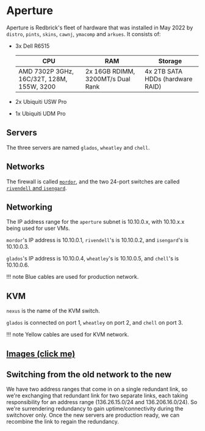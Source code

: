 # Aperture

Aperture is Redbrick's fleet of hardware that was installed in May 2022 by `distro`, `pints`, `skins`, `cawnj`, `ymacomp`
and `arkues`. It consists of:

- 3x Dell R6515

    | CPU | RAM | Storage |
    | ---- | ---- | ------- |
    | AMD 7302P 3GHz, 16C/32T, 128M, 155W, 3200 | 2x 16GB RDIMM, 3200MT/s Dual Rank | 4x 2TB SATA HDDs (hardware RAID) |

- 2x Ubiquiti USW Pro
- 1x Ubiquiti UDM Pro

## Servers

The three servers are named `glados`, `wheatley` and `chell`.

## Networks

The firewall is called [`mordor`](firewall.md), and the two 24-port switches are called [`rivendell` and `isengard`](switches.md).

## Networking

The IP address range for the `aperture` subnet is 10.10.0.x, with 10.10.x.x being used for user VMs.

`mordor`'s IP address is 10.10.0.1, `rivendell`'s is 10.10.0.2, and `isengard`'s is 10.10.0.3.

`glados`'s IP address is 10.10.0.4, `wheatley`'s is 10.10.0.5, and `chell`'s is 10.10.0.6.

!!! note
    Blue cables are used for production network.

## KVM

`nexus` is the name of the KVM switch.

`glados` is connected on port 1, `wheatley` on port 2, and `chell` on port 3.

!!! note
    Yellow cables are used for KVM network.

## [Images (click me)](images.md)

## Switching from the old network to the new

We have two address ranges that come in on a single redundant link, so we're exchanging that redundant link for two
separate links, each taking responsibility for an address range (136.26.15.0/24 and 136.206.16.0/24). So we're surrendering
redundancy to gain uptime/connectivity during the switchover only. Once the new servers are production ready, we can
recombine the link to regain the redundancy.
